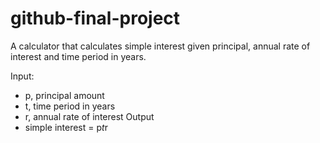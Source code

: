 # github-final-project

A calculator that calculates simple interest given principal, annual rate of interest and time period in years.

Input:
* p, principal amount
* t, time period in years
* r, annual rate of interest
Output
* simple interest = p*t*r
